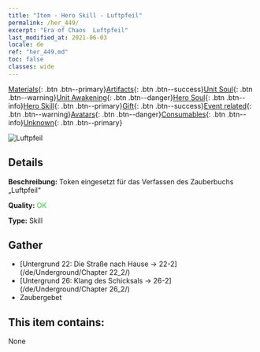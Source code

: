 ```yaml
---
title: "Item - Hero Skill - Luftpfeil"
permalink: /her_449/
excerpt: "Era of Chaos  Luftpfeil"
last_modified_at: 2021-06-03
locale: de
ref: "her_449.md"
toc: false
classes: wide
---
```

 [Materials](/ItemsDE/){: .btn .btn--primary}[Artifacts](/ItemsDE/Artifacts/){: .btn .btn--success}[Unit Soul](/ItemsDE/UnitSoul/){: .btn .btn--warning}[Unit Awakening](/ItemsDE/UnitAwakening/){: .btn .btn--danger}[Hero Soul](/ItemsDE/HeroSoul/){: .btn .btn--info}[Hero Skill](/ItemsDE/HeroSkill/){: .btn .btn--primary}[Gift](/ItemsDE/Gift/){: .btn .btn--success}[Event related](/ItemsDE/Events/){: .btn .btn--warning}[Avatars](/ItemsDE/Avatars/){: .btn .btn--danger}[Consumables](/ItemsDE/Consumables/){: .btn .btn--info}[Unknown](/ItemsDE/Unknown/){: .btn .btn--primary}

 ![Luftpfeil](/images/t/ps_daqishenjian.png)

## Details
 **Beschreibung:** Token eingesetzt für das Verfassen des Zauberbuchs „Luftpfeil“

 **Quality:** <span style="color: #32CD32">OK</span>

 **Type:** Skill

## Gather

*    [Untergrund 22: Die Straße nach Hause -> 22-2](/de/Underground/Chapter 22_2/) 
*    [Untergrund 26: Klang des Schicksals -> 26-2](/de/Underground/Chapter 26_2/) 
*    Zaubergebet 

## This item contains:

  None

